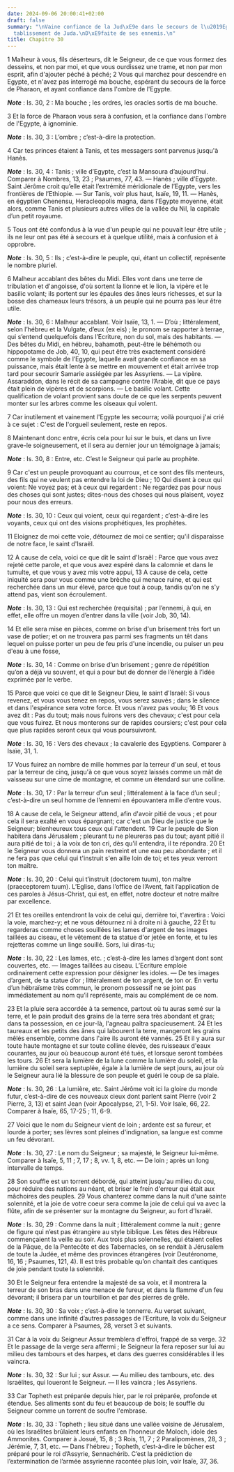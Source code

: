 ```yaml
---
date: 2024-09-06 20:00:41+02:00
draft: false
summary: "\nVaine confiance de la Jud\xE9e dans le secours de l\u2019Egypte.\nR\xE9\
  tablissement de Juda.\nD\xE9faite de ses ennemis.\n"
title: Chapitre 30
---
```





1 Malheur à vous, fils déserteurs, dit le Seigneur, de ce que vous formez des desseins, et non par moi, et que vous ourdissez une trame, et non par mon esprit, afin d'ajouter péché à péché; 2 Vous qui marchez pour descendre en Egypte, et n'avez pas interrogé ma bouche, espérant du secours de la force de Pharaon, et ayant confiance dans l'ombre de l'Egypte.

***Note*** :  Is. 30, 2 : Ma bouche ; les ordres, les oracles sortis de ma bouche.

3 Et la force de Pharaon vous sera à confusion, et la confiance dans l'ombre de l'Egypte, à ignominie.

***Note*** :  Is. 30, 3 : L’ombre ; c’est-à-dire la protection.

4 Car tes princes étaient à Tanis, et tes messagers sont parvenus jusqu'à Hanès.

***Note*** :  Is. 30, 4 : Tanis ; ville d’Egypte, c’est la Mansoura d’aujourd’hui. Comparer à Nombres, 13, 23 ; Psaumes, 77, 43. ― Hanès ; ville d’Egypte. Saint Jérôme croit qu’elle était l’extrémité méridionale de l’Egypte, vers les frontières de l’Ethiopie. ― Sur Tanis, voir plus haut, Isaïe, 19, 11. ― Hanès, en égyptien Chenensu, Heracleopolis magna, dans l’Egypte moyenne, était alors, comme Tanis et plusieurs autres villes de la vallée du Nil, la capitale d’un petit royaume.

5 Tous ont été confondus à la vue d'un peuple qui ne pouvait leur être utile ; ils ne leur ont pas été à secours et à quelque utilité, mais à confusion et à opprobre.

***Note*** :  Is. 30, 5 : Ils ; c’est-à-dire le peuple, qui, étant un collectif, représente le nombre pluriel.


6 Malheur accablant des bêtes du Midi. Elles vont dans une terre de tribulation et d'angoisse, d'où sortent la lionne et le lion, la vipère et le basilic volant; ils portent sur les épaules des ânes leurs richesses, et sur la bosse des chameaux leurs trésors, à un peuple qui ne pourra pas leur être utile.

***Note*** :  Is. 30, 6 : Malheur accablant. Voir Isaïe, 13, 1. ― D’où ; littéralement, selon l’hébreu et la Vulgate, d’eux (ex eis) ; le pronom se rapporter à terrae, qui s’entend quelquefois dans l’Ecriture, non du sol, mais des habitants. ― Des bêtes du Midi, en hébreu, bahamoth, peut-être le béhémoth ou hippopotame de Job, 40, 10, qui peut être très exactement considéré comme le symbole de l’Egypte, laquelle avait grande confiance en sa puissance, mais était lente à se mettre en mouvement et était arrivée trop tard pour secourir Samarie assiégée par les Assyriens. ― La vipère. Assaraddon, dans le récit de sa campagne contre l’Arabie, dit que ce pays était plein de vipères et de scorpions. ― Le basilic volant. Cette qualification de volant provient sans doute de ce que les serpents peuvent monter sur les arbres comme les oiseaux qui volent.

7 Car inutilement et vainement l'Egypte les secourra; voilà pourquoi j'ai crié à ce sujet : C'est de l'orgueil seulement, reste en repos.


8 Maintenant donc entre, écris cela pour lui sur le buis, et dans un livre grave-le soigneusement, et il sera au dernier jour un témoignage à jamais;

***Note*** :  Is. 30, 8 : Entre, etc. C’est le Seigneur qui parle au prophète.

9 Car c'est un peuple provoquant au courroux, et ce sont des fils menteurs, des fils qui ne veulent pas entendre la loi de Dieu ; 10 Qui disent à ceux qui voient: Ne voyez pas; et à ceux qui regardent : Ne regardez pas pour nous des choses qui sont justes; dites-nous des choses qui nous plaisent, voyez pour nous des erreurs.

***Note*** :  Is. 30, 10 : Ceux qui voient, ceux qui regardent ; c’est-à-dire les voyants, ceux qui ont des visions prophétiques, les prophètes.

11 Eloignez de moi cette voie, détournez de moi ce sentier; qu'il disparaisse de notre face, le saint d'Israël.


12 A cause de cela, voici ce que dit le saint d'Israël : Parce que vous avez rejeté cette parole, et que vous avez espéré dans la calomnie et dans le tumulte, et que vous y avez mis votre appui, 13 A cause de cela, cette iniquité sera pour vous comme une brèche qui menace ruine, et qui est recherchée dans un mur élevé, parce que tout à coup, tandis qu'on ne s'y attend pas, vient son écroulement.

***Note*** :  Is. 30, 13 : Qui est recherchée (requisita) ; par l’ennemi, à qui, en effet, elle offre un moyen d’entrer dans la ville (voir Job, 30, 14).

14 Et elle sera mise en pièces, comme on brise d'un brisement très fort un vase de potier; et on ne trouvera pas parmi ses fragments un têt dans lequel on puisse porter un peu de feu pris d'une incendie, ou puiser un peu d'eau à une fosse,

***Note*** :  Is. 30, 14 : Comme on brise d’un brisement ; genre de répétition qu’on a déjà vu souvent, et qui a pour but de donner de l’énergie à l’idée exprimée par le verbe.


15 Parce que voici ce que dit le Seigneur Dieu, le saint d'Israël: Si vous revenez, et vous vous tenez en repos, vous serez sauvés ; dans le silence et dans l'espérance sera votre force. Et vous n'avez pas voulu; 16 Et vous avez dit : Pas du tout; mais nous fuirons vers des chevaux; c'est pour cela que vous fuirez. Et nous monterons sur de rapides coursiers; c'est pour cela que plus rapides seront ceux qui vous poursuivront.

***Note*** :  Is. 30, 16 : Vers des chevaux ; la cavalerie des Egyptiens. Comparer à Isaïe, 31, 1.

17 Vous fuirez an nombre de mille hommes par la terreur d'un seul, et tous par la terreur de cinq, jusqu'à ce que vous soyez laissés comme un mât de vaisseau sur une cime de montagne, et comme un étendard sur une colline.

***Note*** :  Is. 30, 17 : Par la terreur d’un seul ; littéralement à la face d’un seul ; c’est-à-dire un seul homme de l’ennemi en épouvantera mille d’entre vous.


18 A cause de cela, le Seigneur attend, afin d'avoir pitié de vous ; et pour cela il sera exalté en vous épargnant; car c'est un Dieu de justice que le Seigneur; bienheureux tous ceux qui l'attendent. 19 Car le peuple de Sion habitera dans Jérusalem ; pleurant tu ne pleureras pas du tout; ayant pitié il aura pitié de toi ; à la voix de ton cri, dès qu'il entendra, il te répondra. 20 Et le Seigneur vous donnera un pain restreint et une eau peu abondante ; et il ne fera pas que celui qui t'instruit s'en aille loin de toi; et tes yeux verront ton maître.

***Note*** :  Is. 30, 20 : Celui qui t’instruit (doctorem tuum), ton maître (praeceptorem tuum). L’Eglise, dans l’office de l’Avent, fait l’application de ces paroles à Jésus-Christ, qui est, en effet, notre docteur et notre maître par excellence.

21 Et tes oreilles entendront la voix de celui qui, derrière toi, t'avertira : Voici la voie, marchez-y; et ne vous détournez ni à droite ni à gauche, 22 Et tu regarderas comme choses souillées les lames d'argent de tes images taillées au ciseau, et le vêtement de ta statue d'or jetée en fonte, et tu les rejetteras comme un linge souillé. Sors, lui diras-tu;

***Note*** :  Is. 30, 22 : Les lames, etc. ; c’est-à-dire les lames d’argent dont sont couvertes, etc. ― Images taillées au ciseau. L’Ecriture emploie ordinairement cette expression pour désigner les idoles. ― De tes images d’argent, de ta statue d’or ; littéralement de ton argent, de ton or. En vertu d’un hébraïsme très commun, le pronom possessif ne se joint pas immédiatement au nom qu’il représente, mais au complément de ce nom.


23 Et la pluie sera accordée à ta semence, partout où tu auras semé sur la terre, et le pain produit des grains de la terre sera très abondant et gras; dans ta possession, en ce jour-là, l'agneau paîtra spacieusement. 24 Et les taureaux et les petits des ânes qui labourent la terre, mangeront les grains mêlés ensemble, comme dans l'aire ils auront été vannés. 25 Et il y aura sur toute haute montagne et sur toute colline élevée, des ruisseaux d'eaux courantes, au jour où beaucoup auront été tués, et lorsque seront tombées les tours. 26 Et sera la lumière de la lune comme la lumière du soleil, et la lumière du soleil sera septuplée, égale à la lumière de sept jours, au jour où le Seigneur aura lié la blessure de son peuple et guéri le coup de sa plaie.

***Note*** :  Is. 30, 26 : La lumière, etc. Saint Jérôme voit ici la gloire du monde futur, c’est-à-dire de ces nouveaux cieux dont parlent saint Pierre (voir 2 Pierre, 3, 13) et saint Jean (voir Apocalypse, 21, 1-5). Voir Isaïe, 66, 22. Comparer à Isaïe, 65, 17-25 ; 11, 6-9.


27 Voici que le nom du Seigneur vient de loin ; ardente est sa fureur, et lourde à porter; ses lèvres sont pleines d'indignation, sa langue est comme un feu dévorant.

***Note*** :  Is. 30, 27 : Le nom du Seigneur ; sa majesté, le Seigneur lui-même. Comparer à Isaïe, 5, 11 ; 7, 17 ; 8, vv. 1, 8, etc. ― De loin ; après un long intervalle de temps.

28 Son souffle est un torrent débordé, qui atteint jusqu'au milieu du cou, pour réduire des nations au néant, et briser le frein d'erreur qui était aux mâchoires des peuples. 29 Vous chanterez comme dans la nuit d'une sainte solennité, et la joie de votre coeur sera comme la joie de celui qui va avec la flûte, afin de se présenter sur la montagne du Seigneur, au fort d'Israël.

***Note*** :  Is. 30, 29 : Comme dans la nuit ; littéralement comme la nuit ; genre de figure qui n’est pas étrangère au style biblique. Les fêtes des Hébreux commençaient la veille au soir. Aux trois plus solennelles, qui étaient celles de la Pâque, de la Pentecôte et des Tabernacles, on se rendait à Jérusalem de toute la Judée, et même des provinces étrangères (voir Deutéronome, 16, 16 ; Psaumes, 121, 4). Il est très probable qu’on chantait des cantiques de joie pendant toute la solennité.

30 Et le Seigneur fera entendre la majesté de sa voix, et il montrera la terreur de son bras dans une menace de fureur, et dans la flamme d'un feu dévorant; il brisera par un tourbillon et par des pierres de grêle.

***Note*** :  Is. 30, 30 : Sa voix ; c’est-à-dire le tonnerre. Au verset suivant, comme dans une infinité d’autres passages de l’Ecriture, la voix du Seigneur a ce sens. Comparer à Psaumes, 28, verset 3 et suivants.


31 Car à la voix du Seigneur Assur tremblera d'effroi, frappé de sa verge. 32 Et le passage de la verge sera affermi ; le Seigneur la fera reposer sur lui au milieu des tambours et des harpes, et dans des guerres considérables il les vaincra.

***Note*** :  Is. 30, 32 : Sur lui ; sur Assur. ― Au milieu des tambours, etc. des Israélites, qui loueront le Seigneur. ― Il les vaincra ; les Assyriens.

33 Car Topheth est préparée depuis hier, par le roi préparée, profonde et étendue. Ses aliments sont du feu et beaucoup de bois; le souffle du Seigneur comme un torrent de soufre l'embrase.

***Note*** :  Is. 30, 33 : Topheth ; lieu situé dans une vallée voisine de Jérusalem, où les Israélites brûlaient leurs enfants en l’honneur de Moloch, idole des Ammonites. Comparer à Josué, 15, 8 ; 3 Rois, 11, 7 ; 2 Paralipomènes, 28, 3 ; Jérémie, 7, 31, etc. ― Dans l’hébreu ; Topheth, c’est-à-dire le bûcher est préparé pour le roi d’Assyrie, Sennachérib. C’est la prédiction de l’extermination de l’armée assyrienne racontée plus loin, voir Isaïe, 37, 36.

